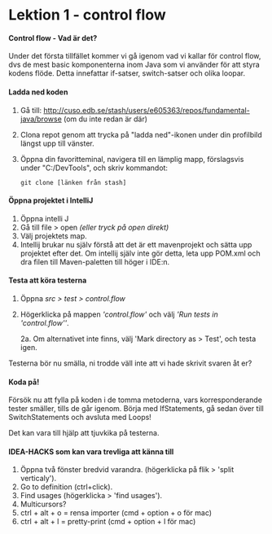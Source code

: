 # Lektion 1 - control flow

#### Control flow - Vad är det?
Under det första tillfället kommer vi gå igenom vad vi kallar för control flow, dvs de mest basic komponenterna inom 
Java som vi använder för att styra kodens flöde. Detta innefattar if-satser, switch-satser och olika loopar.

#### Ladda ned koden
 1. Gå till: http://cuso.edb.se/stash/users/e605363/repos/fundamental-java/browse (om du inte redan är där)
 2. Clona repot genom att trycka på "ladda ned"-ikonen under din profilbild längst upp till vänster.
 3. Öppna din favoritteminal, navigera till en lämplig mapp, förslagsvis under "C:/DevTools", och skriv kommandot:
       		
        git clone [länken från stash]
       
#### Öppna projektet i IntelliJ
1. Öppna intelli J
2. Gå till file > open _(eller tryck på open direkt)_
3. Välj projektets map.
4. Intellij brukar nu själv förstå att det är ett mavenprojekt och sätta upp projektet efter det. Om intellij själv
 inte gör detta, leta upp POM.xml och dra filen till Maven-paletten till höger i IDE:n.

#### Testa att köra testerna
1. Öppna _src > test > control.flow_
2. Högerklicka på mappen _'control.flow'_ och välj _'Run tests in 'control.flow''_.

    2a. Om alternativet inte finns, välj 'Mark directory as > Test', och testa igen.

Testerna bör nu smälla, ni trodde väll inte att vi hade skrivit svaren åt er?

#### Koda på!
Försök nu att fylla på koden i de tomma metoderna, vars korresponderande tester smäller, tills de går igenom.
Börja med IfStatements, gå sedan över till SwitchStatements och avsluta med Loops!

Det kan vara till hjälp att tjuvkika på testerna.

#### IDEA-HACKS som kan vara trevliga att känna till
1. Öppna två fönster bredvid varandra. (högerklicka på flik > 'split verticaly').
2. Go to definition (ctrl+click).
3. Find usages (högerklicka > 'find usages').
4. Multicursors?
5. ctrl + alt + o = rensa importer (cmd + option + o för mac)
6. ctrl + alt + l = pretty-print (cmd + option + l för mac)
